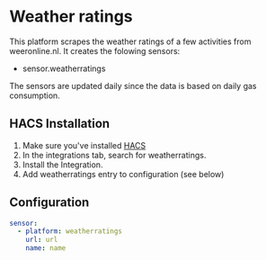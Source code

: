 # Weather ratings
This platform scrapes the weather ratings of a few activities from weeronline.nl. It creates the folowing sensors:

- sensor.weatherratings 

The sensors are updated daily since the data is based on daily gas consumption.

## HACS Installation
1. Make sure you've installed [HACS](https://hacs.xyz/docs/installation/prerequisites)
2. In the integrations tab, search for weatherratings.
3. Install the Integration.
4. Add weatherratings entry to configuration (see below)


## Configuration
```yaml
sensor:
  - platform: weatherratings
    url: url
    name: name
```
